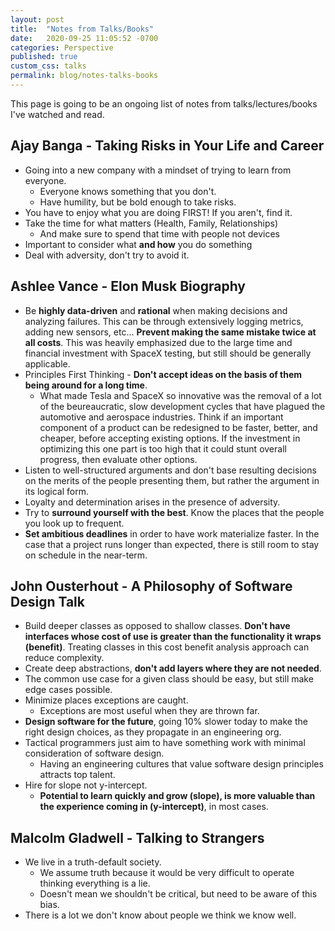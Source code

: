 ```yaml
---
layout: post
title:  "Notes from Talks/Books"
date:   2020-09-25 11:05:52 -0700
categories: Perspective
published: true
custom_css: talks
permalink: blog/notes-talks-books
---
```

This page is going to be an ongoing list of notes from talks/lectures/books I've watched and read.

## Ajay Banga - Taking Risks in Your Life and Career
- Going into a new company with a mindset of trying to learn from everyone.
    - Everyone knows something that you don't.
    - Have humility, but be bold enough to take risks.
- You have to enjoy what you are doing FIRST! If you aren't, find it.
- Take the time for what matters (Health, Family, Relationships)
    - And make sure to spend that time with people not devices
- Important to consider what **and how** you do something
- Deal with adversity, don't try to avoid it.  

## Ashlee Vance - Elon Musk Biography
- Be **highly data-driven** and **rational** when making decisions and analyzing failures. This can be through extensively logging metrics, adding new sensors, etc... **Prevent making the same mistake twice at all costs**.
This was heavily emphasized due to the large time and financial investment with SpaceX testing, but still should be generally applicable.
- Principles First Thinking - **Don't accept ideas on the basis of them being around for a long time**. 
    - What made Tesla and SpaceX so innovative was the removal of a lot of the beureaucratic, slow development cycles that have plagued the automotive and aerospace industries. Think if an important component of a product can be redesigned to be faster, better, and cheaper, before accepting existing options. If the investment in optimizing this one part is too high that it could stunt overall progress, then evaluate other options.
- Listen to well-structured arguments and don't base resulting decisions on the merits of the people presenting them, but rather the argument in its logical form.
- Loyalty and determination arises in the presence of adversity.
- Try to **surround yourself with the best**. Know the places that the people you look up to frequent.
- **Set ambitious deadlines** in order to have work materialize faster. In the case that
a project runs longer than expected, there is still room to stay on schedule in the near-term. 

## John Ousterhout - A Philosophy of Software Design Talk

- Build deeper classes as opposed to shallow classes. **Don't have interfaces whose cost of use is greater than the functionality it wraps (benefit)**. Treating classes in this cost benefit analysis approach can reduce complexity.
- Create deep abstractions, **don't add layers where they are not needed**. 
- The common use case for a given class should be easy, but still make edge cases possible.
- Minimize places exceptions are caught.
    - Exceptions are most useful when they are thrown far.
- **Design software for the future**, going 10% slower today to make the right design choices, as they propagate in an engineering org.
- Tactical programmers just aim to have something work with minimal consideration of software design. 
    - Having an engineering cultures that value software design principles attracts top talent.
- Hire for slope not y-intercept.
    - **Potential to learn quickly and grow (slope), is more valuable than the experience coming in (y-intercept)**, in most cases.

## Malcolm Gladwell - Talking to Strangers
- We live in a truth-default society.
    - We assume truth because it would be very difficult to operate thinking everything is a lie.
    - Doesn't mean we shouldn't be critical, but need to be aware of this bias.
- There is a lot we don't know about people we think we know well.